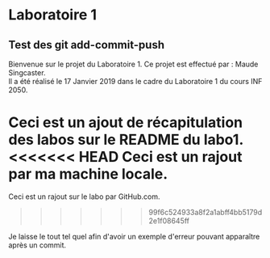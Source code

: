 # Laboratoire 1
## Test des git add-commit-push

Bienvenue sur le projet du Laboratoire 1.
Ce projet est effectué par : Maude Singcaster.  
Il a été réalisé le 17 Janvier 2019 dans le cadre du Laboratoire 1 du cours INF 2050.  

Ceci est un ajout de récapitulation des labos sur le README du labo1.
<<<<<<< HEAD
Ceci est un rajout par ma machine locale.
=======
Ceci est un rajout sur le labo par GitHub.com.
>>>>>>> 99f6c524933a8f2a1abff4bb5179d2e1f08645ff

Je laisse le tout tel quel afin d'avoir un exemple d'erreur pouvant apparaître après un commit.
